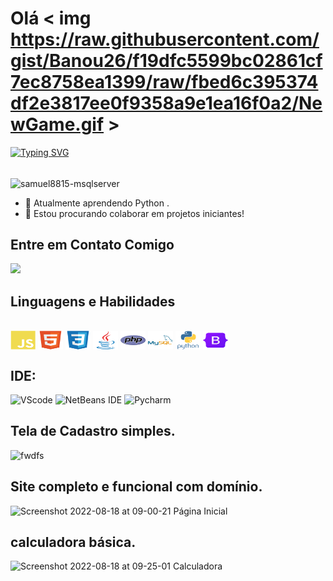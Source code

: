 # Olá  < img https://raw.githubusercontent.com/gist/Banou26/f19dfc5599bc02861cf7ec8758ea1399/raw/fbed6c395374df2e3817ee0f9358a9e1ea16f0a2/NewGame.gif >

[![Typing SVG](https://readme-typing-svg.herokuapp.com?font=Mouse+Memoirs&size=65&pause=500&color=FF1493&vCenter=true&width=600&height=70&lines=Eu+Sou+Queilla+Bacelar )](https://git.io/typing-svg)


<br/>

<img align="center" alt="samuel8815-msqlserver"  src="https://komarev.com/ghpvc/?username=quilla&style=flat-square">


- 🌱 Atualmente aprendendo Python .
- 💞️ Estou procurando colaborar em projetos iniciantes!



## Entre em Contato Comigo



 
  <a href="https://www.linkedin.com/in/queilla-bacelar-555023228" target="_blank"><img src="https://img.shields.io/badge/-LinkedIn-%230077B5?style=for-the-badge&logo=linkedin&logoColor=white" target="_blank"></a>


## Linguagens e Habilidades 



<div style="display: inline_block"><br>
<img align="center" alt="samuel" height="30" width="40" src="https://raw.githubusercontent.com/devicons/devicon/master/icons/javascript/javascript-plain.svg">
<img align="center" alt="samuel" height="30" width="40" src="https://raw.githubusercontent.com/devicons/devicon/master/icons/html5/html5-original.svg"> 
<img align="center" alt="samuel" height="30" width="40" src="https://raw.githubusercontent.com/devicons/devicon/master/icons/css3/css3-original.svg">
<img align="center" alt="samuel" height="30" width="40" src="https://raw.githubusercontent.com/devicons/devicon/master/icons/java/java-original.svg">
<img align="center" alt="samuel" height="30" width="40" src="https://raw.githubusercontent.com/devicons/devicon/master/icons/php/php-original.svg">
<img align="center" alt="samuel" height="30" width="40" src="https://raw.githubusercontent.com/devicons/devicon/master/icons/mysql/mysql-original-wordmark.svg">   
  <img align="center" alt="samuel" height="30" width="40" src="https://raw.githubusercontent.com/devicons/devicon/master/icons/python/python-original-wordmark.svg">  
<img align="center" alt="samuel" height="30" width="40" src="https://raw.githubusercontent.com/devicons/devicon/master/icons/bootstrap/bootstrap-original.svg">    

<br/>

##

  
##  IDE:

 
  ![ VScode ](https://img.shields.io/badge/Visual_Studio_Code-0078D4?style=for-the-badge&logo=visual%20studio%20code&logoColor=white)
  ![NetBeans IDE](https://img.shields.io/badge/NetBeansIDE-1B6AC6.svg?style=for-the-badge&logo=apache-netbeans-ide&logoColor=white)
  ![ Pycharm ](https://img.shields.io/badge/Pycharm-0078D4?style=for-the-badge&logo=Pycharm&logoColor=white)



## Tela de Cadastro simples.
![fwdfs](https://user-images.githubusercontent.com/97989930/184999983-a4a6bd44-2795-4f9d-bf32-a2f006548503.png)

## Site completo e funcional com domínio.

![Screenshot 2022-08-18 at 09-00-21 Página Inicial](https://user-images.githubusercontent.com/97989930/185788784-85134b4e-0c39-4b9d-8ed2-023c6ad5d7ce.png)

##  calculadora básica.
![Screenshot 2022-08-18 at 09-25-01 Calculadora](https://user-images.githubusercontent.com/97989930/185789013-0df974cb-8caf-4b0c-b9bc-259d5e9444cc.png)





